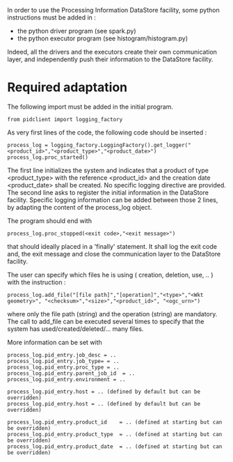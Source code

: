 In order to use the Processing Information DataStore facility, some python instructions must be added in :
- the python driver program (see spark.py)
- the python executor program (see histogram/histogram.py)

Indeed, all the drivers and the executors create their own communication layer, and independently push their information to the DataStore facility.

# Required adaptation

The following import must be added in the initial program.

	from pidclient import logging_factory
	
As very first lines of the code, the following code should be inserted :

	process_log = logging_factory.LoggingFactory().get_logger("<product_id>","<product_type>","<product_date>")
    process_log.proc_started()

The first line initializes the system and indicates that a product of type 
<product_type> with the reference <product_id> and the creation date <product_date> shall be created.  No specific logging directive are provided.
The second line asks to register the initial information in the DataStore facility.
Specific logging information can be added between those 2 lines, by adapting the content of the process_log object.

The program should end with 

	process_log.proc_stopped(<exit code>,"<exit message>")
	
that should ideally placed in a 'finally' statement.  It shall log the exit code and, the exit message and close the communication layer to the DataStore facility.

The user can specify which files he is using ( creation, deletion, use, .. ) with the instruction :

	process_log.add_file("[file path]","[operation]","<type>","<Wkt geometry>", "<checksum>","<size>","<product_id>", "<ogc_urn>") 

where only the file path (string) and the operation (string) are mandatory.  The call to add_file can be executed several times to specify that the system has used/created/deleted/... many files. 

More information can be set with 

	process_log.pid_entry.job_desc = ..
	process_log.pid_entry.job_type= = ..
	process_log.pid_entry.proc_type = ..
	process_log.pid_entry.parent_job_id  = ..
	process_log.pid_entry.environment = .. 
	
	process_log.pid_entry.host = .. (defined by default but can be overridden)
	process_log.pid_entry.host = .. (defined by default but can be overridden)
		
	process_log.pid_entry.product_id    = .. (defined at starting but can be overridden)
	process_log.pid_entry.product_type  = .. (defined at starting but can be overridden)
	process_log.pid_entry.product_date  = .. (defined at starting but can be overridden)



	
	